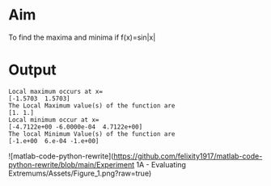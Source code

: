 # Aim
To find the maxima and minima if f(x)=sin|x|

# Output
```
Local maximum occurs at x=
[-1.5703  1.5703]
The Local Maximum value(s) of the function are 
[1. 1.]
Local minimum occur at x=
[-4.7122e+00 -6.0000e-04  4.7122e+00]
The local Minimum Value(s) of the function are 
[-1.e+00  6.e-04 -1.e+00]
```
![matlab-code-python-rewrite](https://github.com/felixity1917/matlab-code-python-rewrite/blob/main/Experiment 1A - Evaluating Extremums/Assets/Figure_1.png?raw=true)
